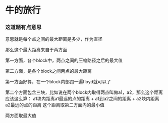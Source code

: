# 牛的旅行

### 这道题有点意思

意思就是每个点之间的最大距离是多少，作为直径

那么这个最大距离来自于两方面

第一方面，各个block中，两点之间的压缩路径之后的最大值

第二方面，是各个block之间两点的最大距离

第一方面好算，在一个block内部跑一遍floyd就可以了

第二个方面包含三块，比如说在两个block内取得两点叫做a1，a2，那么这个距离应该这么算：
a1块内距离a1最远的点的距离 + a1到a2之间的距离 + a2块内距离a2最远的点的距离
这个距离取第二方面内的最小值

两方面取最大值